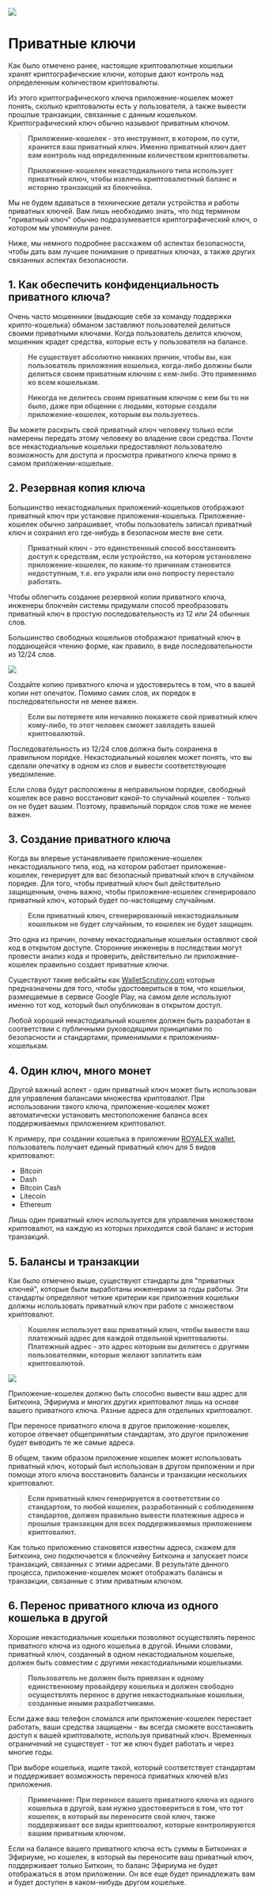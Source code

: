 ![](../images/03-main-l.png)

# Приватные ключи

Как было отмечено ранее, настоящие криптовалютные кошельки хранят криптографические ключи, которые дают контроль над определенным количеством криптовалюты.

Из этого криптографического ключа приложение-кошелек может понять, сколько криптовалюты есть у пользователя, а также вывести прошлые транзакции, связанные с данным кошельком. Криптографический ключ обычно называют приватным ключом.

> **Приложение-кошелек - это инструмент, в котором, по сути, хранится ваш приватный ключ. Именно приватный ключ дает вам контроль над определенным количеством криптовалюты.**
>
> **Приложение-кошелек некастодиального типа использует приватный ключ, чтобы извлечь криптовалютный баланс и историю транзакций из блокчейна.**

Мы не будем вдаваться в технические детали устройства и работы приватных ключей. Вам лишь необходимо знать, что под термином "приватный ключ" обычно подразумевается криптографический ключ, о котором мы упомянули ранее.

Ниже, мы немного подробнее расскажем об аспектах безопасности, чтобы дать вам лучшее понимание о приватных ключах, а также других связанных аспектах безопасности.

## 1. Как обеспечить конфиденциальность приватного ключа?

Очень часто мошенники (выдающие себя за команду поддержки крипто-кошелька) обманом заставляют пользователей делиться своими приватными ключами. Когда пользователь делится ключом, мошенник крадет средства, которые есть у пользователя на балансе.

> **Не существует абсолютно никаких причин, чтобы вы, как пользователь приложения кошелька, когда-либо должны были делиться своим приватным ключом с кем-либо. Это применимо ко всем кошелькам.**
>
> **Никогда не делитесь своим приватным ключом с кем бы то ни было, даже при общении с людьми, которые создали приложение-кошелек, которым вы пользуетесь.**

Вы можете раскрыть свой приватный ключ человеку только если намерены передать этому человеку во владение свои средства. Почти все некастодиальные кошельки предоставляют пользователю возможность для доступа и просмотра приватного ключа прямо в самом приложении-кошельке.

## 2. Резервная копия ключа

Большинство некастодиальных приложений-кошельков отображают приватный ключ при установке приложения-кошелька. Приложение-кошелек обычно запрашивает, чтобы пользователь записал приватный ключ и сохранил его где-нибудь в безопасном месте вне сети.

> **Приватный ключ - это единственный способ восстановить доступ к средствам, если устройство, на котором установлено приложение-кошелек, по каким-то причинам становится недоступным, т.е. его украли или оно попросту перестало работать.**

Чтобы облегчить создание резервной копии приватного ключа, инженеры блокчейн системы придумали способ преобразовать приватный ключ в простую последовательность из 12 или 24 обычных слов.

Большинство свободных кошельков отображают приватный ключ в поддающейся чтению форме, как правило, в виде последовательности из 12/24 слов.

![](../images/03-02-l.png)

Создайте копию приватного ключа и удостоверьтесь в том, что в вашей копии нет опечаток. Помимо самих слов, их порядок в последовательности не менее важен.

> **Если вы потеряете или нечаянно покажете свой приватный ключ кому-либо, то этот человек сможет завладеть вашей криптовалютой.**

Последовательность из 12/24 слов должна быть сохранена в правильном порядке. Некастодиальный кошелек может понять, что вы сделали опечатку в одном из слов и вывести соответствующее уведомление.

Если слова будут расположены в неправильном порядке, свободный кошелек все равно восстановит какой-то случайный кошелек - только он не будет вашим. Поэтому, правильный порядок слов тоже не менее важен.

## 3. Создание приватного ключа

Когда вы впервые устанавливаете приложение-кошелек некастодиального типа, код, на котором работает приложение-кошелек, генерирует для вас безопасный приватный ключ в случайном порядке. Для того, чтобы приватный ключ был действительно защищенным, очень важно, чтобы приложение-кошелек сгенерировало приватный ключ, который будет по-настоящему случайным.

> **Если приватный ключ, сгенерированный некастодиальным кошельком не будет случайным, то кошелек не будет защищен.**

Это одна из причин, почему некастодиальные кошельки оставляют свой код в открытом доступе. Сторонние инженеры в последствии могут провести анализ кода и проверить, действительно ли приложение-кошелек правильно создает приватные ключи.

Существуют такие вебсайты как [WalletScrutiny.com](https://walletscrutiny.com) которые предназначены для того, чтобы удостовериться в том, что кошельки, размещаемые в сервисе Google Play, на самом деле используют именно тот код, который был опубликован в открытом доступ.

Любой хороший некастодиальный кошелек должен быть разработан в соответствии с публичными руководящими принципами по безопасности и стандартами, применимыми к приложениям-кошелькам.

## 4. Один ключ, много монет

Другой важный аспект - один приватный ключ может быть использован для управления балансами множества криптовалют. При использовании такого ключа, приложение-кошелек может автоматически установить местоположение баланса всех поддерживаемых приложением криптовалют.

К примеру, при создании кошелька в приложении [ROYALEX wallet](https://cryptowallet.am), пользователь получает единый приватный ключ для 5 видов криптовалют:

- Bitcoin
- Dash
- Bitcoin Cash
- Litecoin
- Ethereum

Лишь один приватный ключ используется для управления множеством криптовалют, на каждую из которых приходится свой баланс и история транзакций.

## 5. Балансы и транзакции

Как было отмечено выше, существуют стандарты для "приватных ключей", которые были выработаны инженерами за годы работы. Эти стандарты определяют четкие критерии как приложения кошельки должны использовать приватный ключ при работе с множеством криптовалют.

> **Кошелек использует ваш приватный ключ, чтобы вывести ваш платежный адрес для каждой отдельной криптовалюты. Платежный адрес - это адрес которым вы делитесь с другими пользователями, которые желают заплатить вам криптовалютой.**

![](../images/03-03-l.png)

Приложение-кошелек должно быть способно вывести ваш адрес для Биткоина, Эфириума и многих других криптовалют лишь на основе вашего приватного ключа. Разные адреса для отдельных криптовалют.

При переносе приватного ключа в другое приложение-кошелек, которое отвечает общепринятым стандартам, это другое приложение будет выводить те же самые адреса.

В общем, таким образом приложение кошелек может использовать приватный ключ, который был использован в другом приложении и при помощи этого ключа восстановить балансы и транзакции нескольких криптовалют.

> **Если приватный ключ генерируется в соответствии со стандартом, то любой кошелек, разработанный с соблюдением стандартов, должен правильно вывести платежные адреса и прошлые транзакции для всех поддерживаемых приложением криптовалют.**

Как только приложению становятся известны адреса, скажем для Биткоина, оно подключается к блокчейну Биткоина и запускает поиск транзакций, связанных с этими адресами. В результате данного процесса, приложение-кошелек может отображать балансы и транзакции, связанные с этим приватным ключом.

## 6. Перенос приватного ключа из одного кошелька в другой

Хорошие некастодиальные кошельки позволяют осуществлять перенос приватного ключа из одного кошелька в другой. Иными словами, приватный ключ, созданный в одном некастодиальном кошельке, должен быть совместим с другими некастодиальными кошельками.

> **Пользователь не должен быть привязан к одному единственному провайдеру кошелька и должен свободно осуществлять перенос в другие некастодиальные кошельки, созданные иными разработчиками.**

Если даже ваш телефон сломался или приложение-кошелек перестает работать, ваши средства защищены - вы всегда сможете восстановить доступ к вашей криптовалюте, используя приватный ключ. Временных ограничений не существует - тот же ключ будет работать и через многие годы.

При выборе кошелька, ищите такой, который соответствует стандартам и поддерживает возможность переноса приватных ключей в/из приложения.

> **Примечание: При переносе вашего приватного ключа из одного кошелька в другой, вам нужно удостовериться в том, что тот кошелек, в который вы переносите свой ключ, также поддерживает все виды криптовалют, которые контролируются вашим приватным ключом.**

Если на балансе вашего приватного ключа есть суммы в Биткоинах и Эфириуме, но кошелек, в который вы переносите ваш приватный ключ, поддерживает только Биткоин, то баланс Эфириума не будет отображаться в этом приложении. Он все еще будет принадлежать вам и будет доступен в каком-нибудь другом кошельке.
